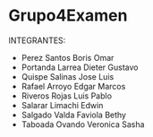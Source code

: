 # Grupo4Examen
INTEGRANTES:
- Perez Santos Boris Omar
- Portanda Larrea Dieter Gustavo
- Quispe Salinas Jose Luis
- Rafael Arroyo Edgar Marcos
- Riveros Rojas Luis Pablo
- Salarar Limachi Edwin
- Salgado Valda Faviola Bethy
- Taboada Ovando Veronica Sasha
